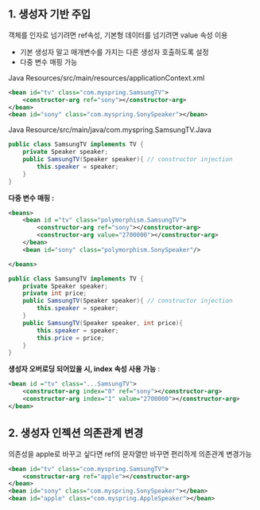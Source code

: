 ## 1. 생성자 기반 주입

객체를 인자로 넘기려면 ref속성, 기본형 데이터를 넘기려면 value 속성 이용

- 기본 생성자 말고 매개변수를 가지는 다른 생성자 호출하도록 설정
- 다중 변수 매핑 가능

Java Resources/src/main/resources/applicationContext.xml

```xml
<bean id="tv" class="com.myspring.SamsungTV">
    <constructor-arg ref="sony"></constructor-arg>
</bean>
<bean id="sony" class="com.myspring.SonySpeaker"></bean>
```

Java Resource/src/main/java/com.myspring.SamsungTV.Java

```java
public class SamsungTV implements TV {
    private Speaker speaker;
    public SamsungTV(Speaker speaker){ // constructor injection
        this.speaker = speaker;
    }
}
```

**다중 변수 매핑 :**

```xml
<beans>
    <bean id ="tv" class="polymorphism.SamsungTV">
        <constructor-arg ref="sony"></constructor-arg>
        <constructor-arg value="2700000"></constructor-arg>
    </bean>
    <bean id="sony" class="polymorphism.SonySpeaker"/>

</beans>
```

```java
public class SamsungTV implements TV {
    private Speaker speaker;
    private int price;
    public SamsungTV(Speaker speaker){ // constructor injection
        this.speaker = speaker;
    }
    public SamsungTV(Speaker speaker, int price){
        this.speaker = speaker;
        this.price = price;
    }
}
```

**생성자 오버로딩 되어있을 시, index 속성 사용 가능** :

```xml
<bean id ="tv" class="...SamsungTV">
    <constructor-arg index="0" ref="sony"></constructor-arg>
    <constructor-arg index="1" value="2700000"></constructor-arg>
</bean>
```

## 2. 생성자 인젝션 의존관계 변경

의존성을 apple로 바꾸고 싶다면 ref의 문자열만 바꾸면 편리하게 의존관계 변경가능

```xml
<bean id="tv" class="com.myspring.SamsungTV">
    <constructor-arg ref="apple"></constructor-arg>
</bean>
<bean id="sony" class="com.myspring.SonySpeaker"></bean>
<bean id="apple" class="com.myspring.AppleSpeaker"></bean>
```
